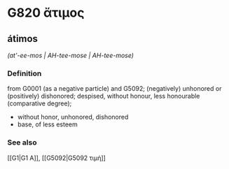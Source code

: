 # G820 ἄτιμος

## átimos

_(at'-ee-mos | AH-tee-mose | AH-tee-mose)_

### Definition

from G0001 (as a negative particle) and G5092; (negatively) unhonored or (positively) dishonored; despised, without honour, less honourable (comparative degree); 

- without honor, unhonored, dishonored
- base, of less esteem

### See also

[[G1|G1 Α]], [[G5092|G5092 τιμή]]
